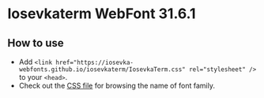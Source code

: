 # Iosevkaterm WebFont 31.6.1

## How to use

- Add `<link href="https://iosevka-webfonts.github.io/iosevkaterm/IosevkaTerm.css" rel="stylesheet" />` to your `<head>`.
- Check out the [CSS file](./IosevkaTerm.css) for browsing the name of font family.
